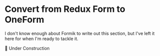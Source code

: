 # Convert from Redux Form to OneForm

I don't know enough about Formik to write out this section, but I've left it here for when I'm ready to tackle it.

🚧 Under Construction

